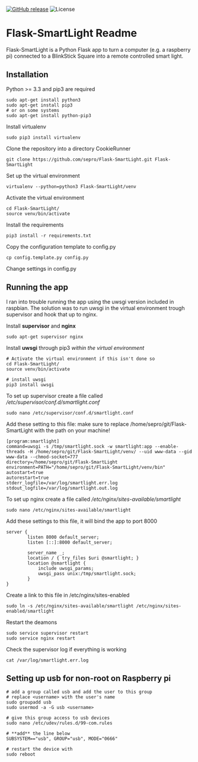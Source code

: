 [![GitHub release](https://img.shields.io/github/release/sepro/Flask-SmartLight.svg)](https://github.com/sepro/Flask-SmartLight) ![License](http://img.shields.io/:license-mit-blue.svg)

Flask-SmartLight Readme
=======================

Flask-SmartLight is a Python Flask app to turn a computer (e.g. a raspberry pi) connected to a BlinkStick Square into
a remote controlled smart light.

Installation
------------

Python >= 3.3 and pip3 are required


    sudo apt-get install python3
    sudo apt-get install pip3
    # or on some systems 
    sudo apt-get install python-pip3
      

Install virtualenv

    sudo pip3 install virtualenv


Clone the repository into a directory CookieRunner

    git clone https://github.com/sepro/Flask-SmartLight.git Flask-SmartLight

Set up the virtual environment
  
    virtualenv --python=python3 Flask-SmartLight/venv

Activate the virtual environment

    cd Flask-SmartLight/
    source venv/bin/activate

Install the requirements

    pip3 install -r requirements.txt

Copy the configuration template to config.py

    cp config.template.py config.py

Change settings in config.py

Running the app
---------------

I ran into trouble running the app using the uwsgi version included in raspbian. The solution was to run uwsgi in the
virtual environment trough supervisor and hook that up to nginx.

Install **supervisor** and **nginx**

    sudo apt-get supervisor nginx
    
Install **uwsgi** through pip3 *within the virtual environment*

    # Activate the virtual environment if this isn't done so
    cd Flask-SmartLight/
    source venv/bin/activate

    # install uwsgi
    pip3 install uwsgi
    
To set up supervisor create a file called */etc/supervisor/conf.d/smartlight.conf*

    sudo nano /etc/supervisor/conf.d/smartlight.conf
    
Add these setting to this file: make sure to replace /home/sepro/git/Flask-SmartLight with the path on your machine!

    [program:smartlight]
    command=uwsgi -s /tmp/smartlight.sock -w smartlight:app --enable-threads -H /home/sepro/git/Flask-SmartLight/venv/ --uid www-data --gid www-data --chmod-socket=777
    directory=/home/sepro/git/Flask-SmartLight
    environment=PATH="/home/sepro/git/Flask-SmartLight/venv/bin"
    autostart=true
    autorestart=true
    stderr_logfile=/var/log/smartlight.err.log
    stdout_logfile=/var/log/smartlight.out.log


To set up nginx create a file called */etc/nginx/sites-available/smartlight*

    sudo nano /etc/nginx/sites-available/smartlight

Add these settings to this file, it will bind the app to port 8000


    server {
            listen 8000 default_server;
            listen [::]:8000 default_server;
    
            server_name _;
            location / { try_files $uri @smartlight; }
            location @smartlight {
                include uwsgi_params;
                uwsgi_pass unix:/tmp/smartlight.sock;
            }
    }

Create a link to this file in /etc/nginx/sites-enabled

    sudo ln -s /etc/nginx/sites-available/smartlight /etc/nginx/sites-enabled/smartlight
    
Restart the deamons
  
    sudo service supervisor restart
    sudo service nginx restart
    
Check the supervisor log if everything is working

    cat /var/log/smartlight.err.log


Setting up usb for non-root on Raspberry pi
-------------------------------------------

    # add a group called usb and add the user to this group
    # replace <username> with the user's name
    sudo groupadd usb
    sudo usermod -a -G usb <username>
    
    # give this group access to usb devices
    sudo nano /etc/udev/rules.d/99-com.rules
    
    # **add** the line below
    SUBSYSTEM=="usb", GROUP="usb", MODE="0666"
    
    # restart the device with
    sudo reboot
    
